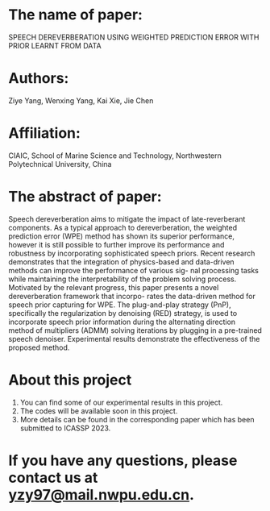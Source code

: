 # The name of paper: 
SPEECH DEREVERBERATION USING WEIGHTED PREDICTION ERROR WITH PRIOR LEARNT FROM DATA 
# Authors: 
Ziye Yang, Wenxing Yang, Kai Xie, Jie Chen
# Affiliation:
CIAIC, School of Marine Science and Technology, Northwestern Polytechnical University, China
# The abstract of paper: 
Speech dereverberation aims to mitigate the impact of late-reverberant components. As a typical approach to dereverberation, the weighted prediction error (WPE) method has shown its superior performance, however it is still possible to further improve its performance and
robustness by incorporating sophisticated speech priors. Recent research demonstrates that the integration of physics-based and data-driven methods can improve the performance of various sig- nal processing tasks while maintaining the interpretability of the problem solving process. Motivated by the relevant progress, this paper presents a novel dereverberation framework that incorpo- rates the data-driven method for speech prior capturing for WPE. The plug-and-play strategy (PnP), specifically the regularization by denoising (RED) strategy, is used to incorporate speech prior information during the alternating direction method of multipliers (ADMM) solving iterations by plugging in a pre-trained speech denoiser. Experimental results demonstrate the effectiveness of the proposed method.
# About this project
1. You can find some of our experimental results in this project.
2. The codes will be available soon in this project.
3. More details can be found in the corresponding paper which has been submitted to ICASSP 2023.
# If you have any questions, please contact us at yzy97@mail.nwpu.edu.cn.
